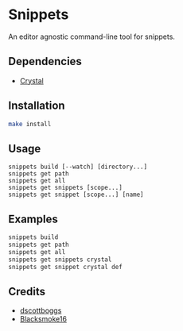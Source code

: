 # Snippets

An editor agnostic command-line tool for snippets.

## Dependencies

- [Crystal]

[Crystal]: https://crystal-lang.org

## Installation

``` sh
make install
```

## Usage

```
snippets build [--watch] [directory...]
snippets get path
snippets get all
snippets get snippets [scope...]
snippets get snippet [scope...] [name]
```

## Examples

``` sh
snippets build
snippets get path
snippets get all
snippets get snippets crystal
snippets get snippet crystal def
```

## Credits

- [dscottboggs]
- [Blacksmoke16]

[dscottboggs]: https://github.com/dscottboggs
[Blacksmoke16]: https://github.com/Blacksmoke16
